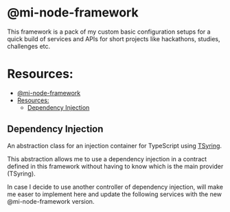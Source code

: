 # @mi-node-framework

This framework is a pack of my custom basic configuration setups for a quick build of services and APIs for short projects like hackathons, studies, challenges etc.

# Resources:

- [@mi-node-framework](#mi-node-framework)
- [Resources:](#resources)
  - [Dependency Injection](#dependency-injection)

## Dependency Injection

An abstraction class for an injection container for TypeScript using [TSyring](https://github.com/microsoft/tsyringe).

This abstraction allows me to use a dependency injection in a contract defined in this framework without having to know which is the main provider (TSyring).

In case I decide to use another controller of dependency injection, will make me easer to implement here and update the following services with the new @mi-node-framework version.
